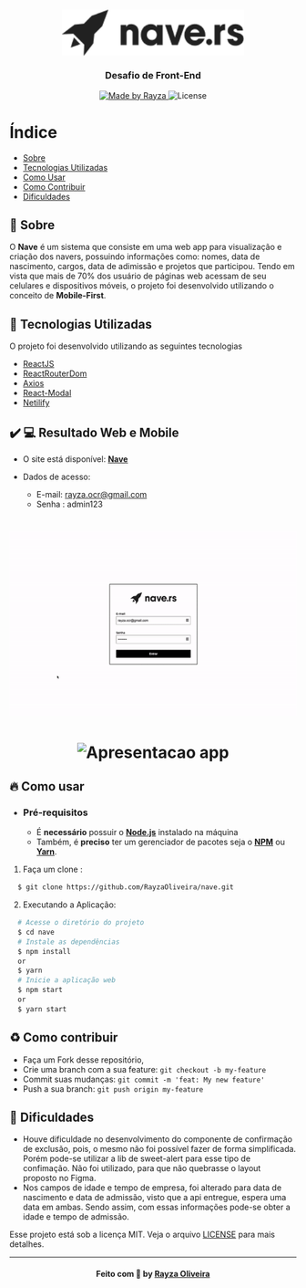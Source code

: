 <h3 align="center">
    <img alt="Logo" title="#logo" width="320px" src="https://raw.githubusercontent.com/RayzaOliveira/nave/master/src/assets/logo.png">
    <br />
    <br />
    <b>Desafio de Front-End</b>
    <br />
</h3>
<p align="center">
  <a href="https://www.linkedin.com/in/rayza-oliveira-costa-482658129/">
    <img alt="Made by Rayza" src="https://img.shields.io/badge/made%20by-Rayza%20Oliveira-black">
  </a>
  <img alt="License" src="https://img.shields.io/badge/licence-MIT-black">
</p>

# Índice

- [Sobre](#sobre)
- [Tecnologias Utilizadas](#tecnologias-utilizadas)
- [Como Usar](#como-usar)
- [Como Contribuir](#como-contribuir)
- [Dificuldades](#dificuldades)

<a id="sobre"></a>

## :bookmark: Sobre

O <strong>Nave</strong> é um  sistema que consiste em uma web app para visualização e criação dos navers, possuindo informações como: nomes, data de nascimento, cargos, data de adimissão e projetos que participou.
Tendo em vista que mais de 70% dos usuário de páginas web acessam de seu celulares e dispositivos móveis, o projeto foi desenvolvido utilizando o conceito de <strong>Mobile-First</strong>.

<a id="tecnologias-utilizadas"></a>

## :rocket: Tecnologias Utilizadas

O projeto foi desenvolvido utilizando as seguintes tecnologias

- [ReactJS](https://reactjs.org/)
- [ReactRouterDom](https://www.npmjs.com/package/react-router-dom)
- [Axios](https://www.npmjs.com/package/axios)
- [React-Modal](https://www.npmjs.com/package/react-modal)
- [Netilify](https://www.netlify.com/)

## :heavy_check_mark: :computer: Resultado Web e Mobile

- O site está disponível: **[Nave](https://nave-rs.netlify.app/)**

- Dados de acesso: 
  - E-mail: rayza.ocr@gmail.com
  - Senha : admin123

<h1 align="center">
	<img src="https://github.com/RayzaOliveira/nave/blob/master/assets/web.gif?raw=true" alt="Apresentacao web" />
</h1>

<h1 align="center">
	<img src="https://github.com/RayzaOliveira/nave/blob/master/assets/app.gif?raw=true" alt="Apresentacao app" />
</h1>

<a id="como-usar"></a>

## :fire: Como usar

- ### **Pré-requisitos**

  - É **necessário** possuir o **[Node.js](https://nodejs.org/en/)** instalado na máquina
  - Também, é **preciso** ter um gerenciador de pacotes seja o **[NPM](https://www.npmjs.com/)** ou **[Yarn](https://yarnpkg.com/)**.

1. Faça um clone :

```sh
  $ git clone https://github.com/RayzaOliveira/nave.git
```

2. Executando a Aplicação:

```sh
  # Acesse o diretório do projeto
  $ cd nave
  # Instale as dependências
  $ npm install
  or
  $ yarn
  # Inicie a aplicação web
  $ npm start
  or
  $ yarn start
```

<a id="como-contribuir"></a>

## :recycle: Como contribuir

- Faça um Fork desse repositório,
- Crie uma branch com a sua feature: `git checkout -b my-feature`
- Commit suas mudanças: `git commit -m 'feat: My new feature'`
- Push a sua branch: `git push origin my-feature`

<a id="dificuldades"></a>

## 📌 Dificuldades

 - Houve dificuldade no desenvolvimento do componente de confirmação de exclusão, pois, o mesmo não foi possível fazer de forma simplificada. Porém pode-se utilizar a lib de sweet-alert para esse tipo de confimação. Não foi utilizado, para que não quebrasse o layout proposto no Figma.
 - Nos campos de idade e tempo de empresa, foi alterado para data de nascimento e data de admissão, visto que a api entregue, espera uma data em ambas. Sendo assim, com essas informações pode-se obter a idade e tempo de admissão.  


Esse projeto está sob a licença MIT. Veja o arquivo [LICENSE](https://github.com/RayzaOliveira/nave/blob/master/LICENCE.md) para mais detalhes.

---

<h4 align="center">
    Feito com 🖤 by <a href="https://www.linkedin.com/in/rayza-oliveira-costa-482658129/" target="_blank">Rayza Oliveira</a>
</h4>